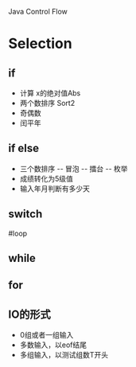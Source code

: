 Java Control Flow
# Selection 
## if
- 计算 x的绝对值Abs
- 两个数排序 Sort2
- 奇偶数
- 闰平年
                 
## if else
- 三个数排序
-- 冒泡
-- 擂台
-- 枚举           
- 成绩转化为5级值
- 输入年月判断有多少天
## switch

#loop
## while
## for


## IO的形式
- 0组或者一组输入
- 多数输入，以eof结尾
- 多组输入，以测试组数T开头
